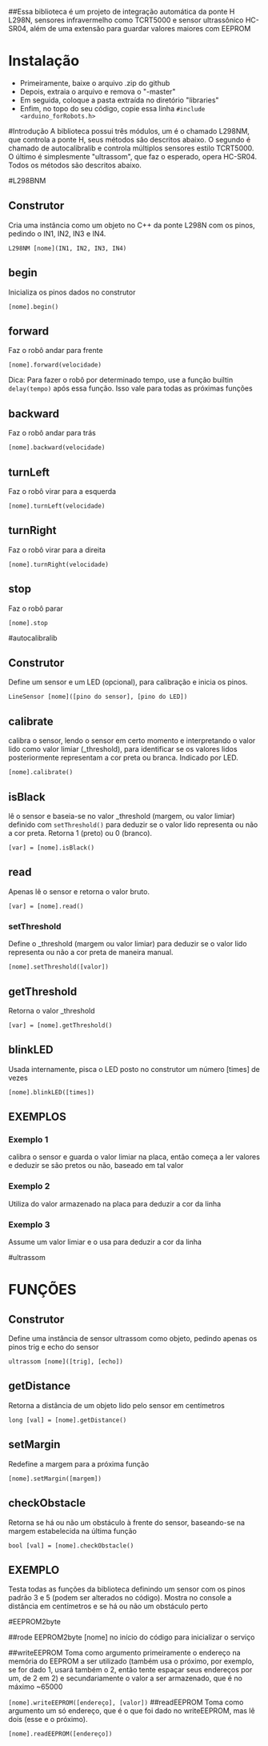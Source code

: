 ##Essa biblioteca é um projeto de integração automática da ponte H L298N, sensores infravermelho como TCRT5000 e sensor ultrassônico HC-SR04, além de uma extensão para guardar valores maiores com EEPROM

# Instalação
* Primeiramente, baixe o arquivo .zip do github
* Depois, extraia  o arquivo e remova o "-master"
* Em seguida, coloque a pasta extraída no diretório "libraries"
* Enfim, no topo do seu código, copie essa linha `#include <arduino_forRobots.h>`

#Introdução
A biblioteca possui três módulos, um é o chamado L298NM, que controla a ponte H, seus métodos são descritos abaixo. O segundo é chamado de autocalibralib e controla múltiplos sensores estilo TCRT5000. O último é simplesmente "ultrassom", que faz o esperado, opera HC-SR04. Todos os métodos são descritos abaixo.

#L298BNM

## Construtor
Cria uma instância como um objeto no C++ da ponte L298N com os pinos, pedindo o IN1, IN2, IN3 e IN4.

`L298NM [nome](IN1, IN2, IN3, IN4)`
## begin
Inicializa os pinos dados no construtor

`[nome].begin()`
## forward
Faz o robô andar para frente

`[nome].forward(velocidade)`

Dica: Para fazer o robô por determinado tempo, use a função builtin `delay(tempo)` após essa função. Isso vale para todas as próximas funções
## backward
Faz o robô andar para trás

`[nome].backward(velocidade)`
## turnLeft
Faz o robô virar para a esquerda

`[nome].turnLeft(velocidade)`
## turnRight
Faz o robô virar para a direita

`[nome].turnRight(velocidade)`
## stop
Faz o robô parar

`[nome].stop`
 
#autocalibralib

## Construtor
Define um sensor e um LED (opcional), para calibração e inicia os pinos.

`LineSensor [nome]([pino do sensor], [pino do LED])`
## calibrate
calibra o sensor, lendo o sensor em certo momento e interpretando o valor lido como valor limiar (_threshold), para identificar se os valores lidos posteriormente representam a cor preta ou branca. Indicado por LED.

`[nome].calibrate()`
## isBlack
lê o sensor e baseia-se no valor _threshold (margem, ou valor limiar) definido com `setThreshold()` para deduzir se o valor lido representa ou não a cor preta. Retorna 1 (preto) ou 0 (branco). 

`[var] = [nome].isBlack()`
## read
Apenas lê o sensor e retorna o valor bruto.

`[var] = [nome].read()`
### setThreshold
Define o _threshold (margem ou valor limiar) para deduzir se o valor lido representa ou não a cor preta de maneira manual.

`[nome].setThreshold([valor])`
## getThreshold
Retorna o valor _threshold

`[var] = [nome].getThreshold()`
## blinkLED
Usada internamente, pisca o LED posto no construtor um número [times] de vezes

`[nome].blinkLED([times])`

## EXEMPLOS

### Exemplo 1

calibra o sensor e guarda o valor limiar na placa, então começa a ler valores e deduzir se são pretos ou não, baseado em tal valor

### Exemplo 2

Utiliza do valor armazenado na placa para deduzir a cor da linha

### Exemplo 3

Assume um valor limiar e o usa para deduzir a cor da linha

#ultrassom

# FUNÇÕES 

## Construtor
Define uma instância de sensor ultrassom como objeto, pedindo apenas os pinos trig e echo do sensor

`ultrassom [nome]([trig], [echo])`
## getDistance
Retorna a distância de um objeto lido pelo sensor em centímetros

`long [val] = [nome].getDistance()`
## setMargin
Redefine a margem para a próxima função

`[nome].setMargin([margem])`
## checkObstacle
Retorna se há ou não um obstáculo à frente do sensor, baseando-se na margem estabelecida na última função

`bool [val] = [nome].checkObstacle()`
## EXEMPLO
Testa todas as funções da biblioteca definindo um sensor com os pinos padrão 3 e 5 (podem ser alterados no código). Mostra no console a distância em centímetros e se há ou não um obstáculo perto 

#EEPROM2byte

##rode EEPROM2byte [nome] no início do código para inicializar o serviço

##writeEEPROM
Toma como argumento primeiramente o endereço na memória do EEPROM a ser utilizado (também usa o próximo, por exemplo, se for dado 1, usará também o 2, então tente espaçar seus endereços por um, de 2 em 2) e secundariamente o valor a ser armazenado, que é no máximo ~65000

`[nome].writeEEPROM([endereço], [valor])`
##readEEPROM
Toma como argumento um só endereço, que é o que foi dado no writeEEPROM, mas lê dois (esse e o próximo).

`[nome].readEEPROM([endereço])`
